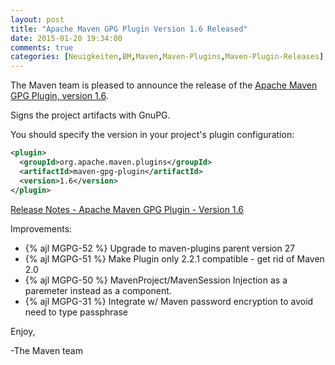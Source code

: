 ```yaml
---
layout: post
title: "Apache Maven GPG Plugin Version 1.6 Released"
date: 2015-01-20 19:34:00
comments: true
categories: [Neuigkeiten,BM,Maven,Maven-Plugins,Maven-Plugin-Releases]
---
```

The Maven team is pleased to announce the release of the 
[Apache Maven GPG Plugin, version 1.6](http://maven.apache.org/plugins/maven-gpg-plugin/).

Signs the project artifacts with GnuPG.

You should specify the version in your project's plugin configuration:

``` xml
<plugin>
  <groupId>org.apache.maven.plugins</groupId>
  <artifactId>maven-gpg-plugin</artifactId>
  <version>1.6</version>
</plugin>
```

<!-- more -->

[Release Notes - Apache Maven GPG Plugin - Version 1.6](https://issues.apache.org/jira/secure/ReleaseNote.jspa?projectId=12317521&version=12330780)

Improvements:

 * {% ajl MGPG-52 %} Upgrade to maven-plugins parent version 27
 * {% ajl MGPG-51 %} Make Plugin only 2.2.1 compatible - get rid of Maven 2.0
 * {% ajl MGPG-50 %} MavenProject/MavenSession Injection as a paremeter instead as a component.
 * {% ajl MGPG-31 %} Integrate w/ Maven password encryption to avoid need to type passphrase


Enjoy,

-The Maven team

